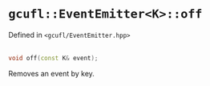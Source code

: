 # `gcufl::EventEmitter<K>::off`
Defined in `<gcufl/EventEmitter.hpp>`
<br/><br/>
```cpp
void off(const K& event);
```
Removes an event by key.

